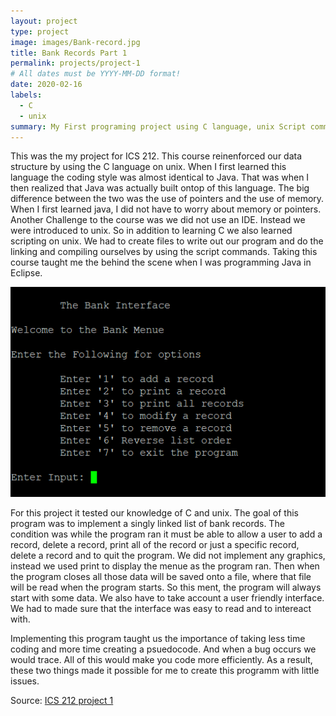 ```yaml
---
layout: project
type: project
image: images/Bank-record.jpg
title: Bank Records Part 1
permalink: projects/project-1
# All dates must be YYYY-MM-DD format!
date: 2020-02-16
labels:
  - C
  - unix
summary: My First programing project using C language, unix Script commands, and makefiles. This project was to implement a bank like stimulator, where a user would input an account number, name and address to the database. The user can interact with the program to add, delete or print all the data.
---
```


This was the my project for ICS 212. This course reinenforced our data structure by using the C language on unix. When I first learned this language the coding style was almost identical to Java. That was when I then realized that Java was actually built ontop of this language. The big difference between the two was the use of pointers and the use of memory. When I first learned java, I did not have to worry about memory or pointers. Another Challenge to the course was we did not use an IDE. Instead we were introduced to unix. So in addition to learning C we also learned scripting on unix. We had to create files to write out our program and do the linking and compiling ourselves by using the script commands. Taking this course taught me the behind the scene when I was programming Java in Eclipse. 

<img class="ui medium right floated rounded image" src="../images/project1-img-redo.jpg">

For this project it tested our knowledge of C and unix. The goal of this program was to implement a singly linked list of bank records. The condition was while the program ran it must be able to allow a user to add a record, delete a record, print all of the record or just a specific record, delete a record and to quit the program. We did not implement any graphics, instead we used print to display the menue as the program ran. Then when the program closes all those data will be saved onto a file, where that file will be read when the program starts. So this ment, the program will always start with some data. We also have to take account a user friendly interface. We had to made sure that the interface was easy to read and to intereact with.

Implementing this program taught us the importance of taking less time coding and more time creating a psuedocode. And when a bug occurs we would trace. All of this would make you code more efficiently. As a result, these two things made it possible for me to create this programm with little issues.


Source: <a href="https://github.com/buccatm/ICS212-C"><i class="large github icon "></i>ICS 212 project 1</a>




